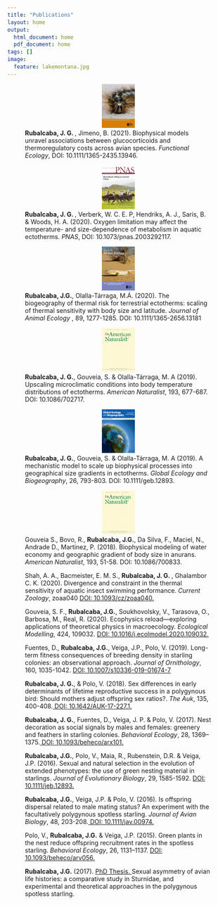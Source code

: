 ```yaml
---
title: "Publications"
layout: home
output:
  html_document: home
  pdf_document: home
tags: []
image:
  feature: lakemontana.jpg
---
```



<!---><!--->

<figure class = "third">
  <div align = "center"> 
     <a href="https://besjournals.onlinelibrary.wiley.com/doi/10.1111/1365-2435.13946?af=R"> <img src="/images/jcovers/fec.v35.10.cover.jpg" height="100px" width="75px" /></a>
  </div>
  <div align = "left"> 
    <b> Rubalcaba, J. G. </b>, Jimeno, B. (2021). Biophysical models unravel associations between glucocorticoids and thermoregulatory costs across avian species. <i>Functional Ecology</i>, DOI: 10.1111/1365-2435.13946.
  </div>
</figure>

<!---><!--->

<figure class = "third">
  <div align = "center"> 
     <a href="https://doi.org/10.1073/pnas.2003292117"> <img src="/images/jcovers/PNAS.jpg" height="100px" width="75px" /></a>
  </div>
  <div align = "left"> 
    <b> Rubalcaba, J. G. </b>, Verberk, W. C. E. P, Hendriks, A. J., Saris, B. & Woods, H. A. (2020).  Oxygen limitation may affect the temperature- and size-dependence of metabolism in aquatic ectotherms. <i>PNAS</i>, DOI: 10.1073/pnas.2003292117.
  </div>
</figure>

<!---><!--->

<figure class = "third">
  <div align = "center"> 
    <a href="https://besjournals.onlinelibrary.wiley.com/doi/abs/10.1111/1365-2656.13181"> <img src="/images/jcovers/JAE.jpg" height="100px" width="75px" /></a>
  </div>
  <div align = "left"> 
    <b>Rubalcaba, J.G.</b>, Olalla-Tárraga, M.Á. (2020). The biogeography of thermal risk for terrestrial ectotherms: scaling of thermal sensitivity with body size and latitude. <i>Journal of Animal Ecology </i>, 89, 1277-1285. DOI: 10.1111/1365-2656.13181
  </div>
</figure>

<!---><!--->

<figure class = "third">
  <div align = "center"> 
    <a href="https://www.journals.uchicago.edu/doi/abs/10.1086/702717"> <img src="/images/jcovers/AmNat.gif" height="100px" width="75px" /></a> 
  </div>
  <div align = "left"> 
    <b>Rubalcaba, J. G.</b>, Gouveia, S. & Olalla-Tárraga, M. A (2019). Upscaling microclimatic conditions into body temperature distributions of ectotherms. <i>American Naturalist</i>, 193, 677-687. DOI: 10.1086/702717.
  </div>
</figure>

<!---><!--->

<figure class = "third">
  <div align = "center"> 
    <a href="https://onlinelibrary.wiley.com/doi/full/10.1111/geb.12893"> <img src="/images/jcovers/GEB.png" height="100px" width="75px" /></a> 
  </div>
  <div align = "left"> 
    <b>Rubalcaba, J. G.</b>, Gouveia, S. & Olalla-Tárraga, M. A (2019). A mechanistic model to scale up biophysical processes into geographical size gradients in ectotherms. <i>Global Ecology and Biogeography</i>, 26, 793-803. DOI: 10.1111/geb.12893.
  </div>
</figure>

<!---><!--->

<figure class = "third">
  <div align = "center"> 
    <a href="https://www.journals.uchicago.edu/doi/abs/10.1086/700833?mobileUi=0"> <img src="/images/jcovers/AmNat.gif" height="100px" width="75px" /></a> 
  </div>
  <div align = "left">  
    Gouveia S., Bovo, R., <b>Rubalcaba, J.G.</b>, Da Silva, F., Maciel, N., Andrade D., Martinez, P. (2018). Biophysical modeling of water economy and geographic gradient of body size in anurans. <i>American Naturalist</i>, 193, 51-58. DOI: 10.1086/700833.
  </div>
</figure>

<!---><!---><!---><!---><!---><!---><!---><!---><!---><!---><!---><!---><!---><!---><!---><!---><!---><!---><!---><!---><!---><!--->

<figure class = "third">
  <div align = "center"> 
  </div>
  <div align = "left"> 
    Shah, A. A., Bacmeister, E. M. S., <b> Rubalcaba, J. G. </b>, Ghalambor C. K. (2020). Divergence and constraint in the thermal sensitivity of aquatic insect swimming performance. <i>Current Zoology</i>, zoaa040 <a href="https://academic.oup.com/cz/article/doi/10.1093/cz/zoaa040/5874443"> DOI: 10.1093/cz/zoaa040.</a>
  </div>
</figure>

<!---><!--->

<figure class = "third">
  <div align = "center"> 
  </div>
  <div align = "left"> 
    Gouveia, S. F., <b>Rubalcaba, J.G.</b>, Soukhovolsky, V., Tarasova, O., Barbosa, M., Real, R. (2020). Ecophysics reload—exploring applications of theoretical physics in macroecology. <i>Ecological Modelling</i>, 424, 109032.  <a href="https://www.sciencedirect.com/science/article/pii/S0304380020301046?dgcid=coauthor"> DOI: 10.1016/j.ecolmodel.2020.109032.</a>
  </div>
</figure>

<!---><!--->

<figure class = "third">
  <div align = "center"> 
  </div>
  <div align = "left"> 
    Fuentes, D., <b>Rubalcaba, J.G.</b>, Veiga, J.P., Polo, V. (2019). Long-term fitness consequences of breeding density in    starling colonies: an observational approach. <i>Journal of Ornithology</i>, 160, 1035-1042.  <a href="https://link.springer.com/article/10.1007/s10336-019-01674-7"> DOI: 10.1007/s10336-019-01674-7 </a>
  </div>
</figure>

<!---><!--->

<figure class = "third">
  <div align = "center"> 
  </div>
  <div align = "left">   
    <b>Rubalcaba, J. G.</b>, & Polo, V. (2018). Sex differences in early determinants of lifetime reproductive success in a polygynous bird: Should mothers adjust offspring sex ratios?. <i>The Auk</i>, 135, 400-408.<a href="https://academic.oup.com/auk/article-abstract/135/3/400/5148873?redirectedFrom=fulltext"> DOI: 10.1642/AUK-17-227.1.</a> 
  </div>
</figure>

<!---><!--->

<figure class = "third">
  <div align = "center"> 
  </div>
  <div align = "left"> 
    <b>Rubalcaba, J. G.</b>, Fuentes, D., Veiga, J. P. & Polo, V. (2017). Nest decoration as social signals by males and females: greenery and feathers in starling colonies. <i>Behavioral Ecology</i>, 28, 1369–1375.<a href="https://academic.oup.com/beheco/article/28/5/1369/4064360"> DOI: 10.1093/beheco/arx101.</a>  
  </div>
</figure>

<!---><!--->

<figure class = "third">
  <div align = "center"> 
  </div>
  <div align = "left"> 
     <b>Rubalcaba, J.G.</b>, Polo, V., Maia, R., Rubenstein, D.R. & Veiga, J.P. (2016). Sexual and natural selection in the evolution of extended phenotypes: the use of green nesting material in starlings. <i>Journal of Evolutionary Biology</i>, 29, 1585-1592. <a href="https://onlinelibrary.wiley.com/doi/full/10.1111/jeb.12893"> DOI: 10.1111/jeb.12893.</a> 
  </div>
</figure>

<!---><!--->

<figure class = "third">
  <div align = "center"> 
  </div>
  <div align = "left">
     <b>Rubalcaba, J.G.</b>, Veiga, J.P. & Polo, V. (2016). Is offspring dispersal related to male mating status? An experiment with the facultatively polygynous spotless starling. <i>Journal of Avian Biology</i>, 48, 203-208.<a href="https://onlinelibrary.wiley.com/doi/10.1111/jav.00974"> DOI: 10.1111/jav.00974.</a>
  </div>
</figure>
                
<!---><!--->

<figure class = "third">
  <div align = "center"> 
  </div>
  <div align = "left">                                                                                                                      Polo, V., <b>Rubalcaba, J.G.</b> & Veiga, J.P. (2015). Green plants in the nest reduce offspring recruitment rates in the spotless starling. <i>Behavioral Ecology</i>, 26, 1131–1137. <a href="https://academic.oup.com/beheco/article/26/4/1131/210664"> DOI: 10.1093/beheco/arv056.</a>    
    </div>
</figure>
                       
<!---><!--->

<figure class = "third">
  <div align = "center"> 
  </div>
   <div align = "left">                                                                                                                      <b>Rubalcaba, J.G.</b> (2017).   <a href="/publications/JGR_Thesis.pdf"> PhD Thesis. </a> Sexual asymmetry of avian life histories: a comparative study in Sturnidae, and  experimental and theoretical approaches in the polygynous spotless starling.
    </div>
</figure>
            
            
                       
